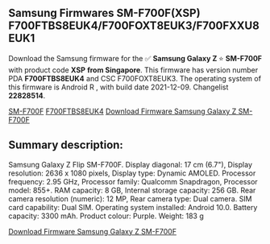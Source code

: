 <h2>Samsung Firmwares SM-F700F(XSP) F700FTBS8EUK4/F700FOXT8EUK3/F700FXXU8EUK1</h2>
Download the Samsung firmware for the ✅ <strong>Samsung Galaxy Z </strong> ⭐ <strong>SM-F700F</strong> with product code <strong>XSP</strong> <strong> from Singapore</strong>. This firmware has version number PDA <strong>F700FTBS8EUK4</strong> and CSC F700FOXT8EUK3. The operating system of this firmware is Android R , with build date 2021-12-09. Changelist <strong>22828514</strong>.


[SM-F700F](https://samfirm.shop/samsung/model/SM-F700F)
[F700FTBS8EUK4](https://samfirm.shop/samsung/pda/F700FTBS8EUK4)
[Download Firmware Samsung Galaxy Z SM-F700F](https://samfirm.shop/samsung/firmware/481358)
<h2>Summary description:</h2>
<p>Samsung Galaxy Z Flip SM-F700F. Display diagonal: 17 cm (6.7"), Display resolution: 2636 x 1080 pixels, Display type: Dynamic AMOLED. Processor frequency: 2.95 GHz, Processor family: Qualcomm Snapdragon, Processor model: 855+. RAM capacity: 8 GB, Internal storage capacity: 256 GB. Rear camera resolution (numeric): 12 MP, Rear camera type: Dual camera. SIM card capability: Dual SIM. Operating system installed: Android 10.0. Battery capacity: 3300 mAh. Product colour: Purple. Weight: 183 g</p>


[Download Firmware Samsung Galaxy Z SM-F700F](https://samfirm.shop/samsung/firmware/481358)
